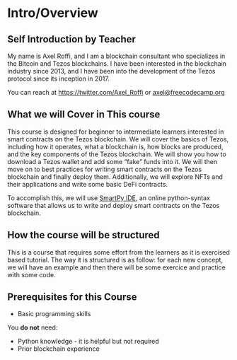 # Intro/Overview

## Self Introduction by Teacher

My name is Axel Roffi, and I am a blockchain consultant who specializes in the Bitcoin and Tezos blockchains. I have been interested in the blockchain industry since 2013, and I have been into the development of the Tezos protocol since its inception in 2017.

You can reach at https://twitter.com/Axel_Roffi or axel@freecodecamp.org

## What we will Cover in This course

This course is designed for beginner to intermediate learners interested in smart contracts on the Tezos blockchain. We will cover the basics of Tezos, including how it operates, what a blockchain is, how blocks are produced, and the key components of the Tezos blockchain. We will show you how to download a Tezos wallet and add some “fake” funds into it. We will then move on to best practices for writing smart contracts on the Tezos blockchain and finally deploy them. Additionally, we will explore NFTs and their applications and write some basic DeFi contracts.

To accomplish this, we will use [SmartPy IDE](https://preview.smartpy.io/0.17.0-beta-02/docs/), an online python-syntax software that allows us to write and deploy smart contracts on the Tezos blockchain.

## How the course will be structured

This is a course that requires some effort from the learners as it is exercised based tutorial. The way it is structured is as follow: for each new concept, we will have an example and then there will be some exercice and practice with some code.

## **Prerequisites for this Course**

- Basic programming skills

You **do not** need:

- Python knowledge - it is helpful but not required
- Prior blockchain experience
